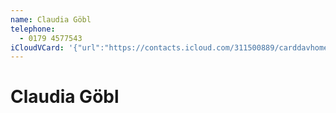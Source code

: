 ```yaml
---
name: Claudia Göbl
telephone:
  - 0179 4577543
iCloudVCard: '{"url":"https://contacts.icloud.com/311500889/carddavhome/card/10998472-FFA9-43AF-A80E-5A517479BB6C.vcf","etag":"\"kmfh9yli\"","data":"BEGIN:VCARD\r\nVERSION:3.0\r\nFN:\r\nN:Göbl;Claudia;;;\r\nUID:3E1695A1-7CAE-4000-8B31-AC93C8D15E06\r\nPRODID:-//Apple Inc.//iOS 10.0.2//EN\r\nREV:2025-04-03T22:17:27Z\r\nORG:;\r\nTEL:0179 4577543\r\nEND:VCARD"}'
---
```

# Claudia Göbl
